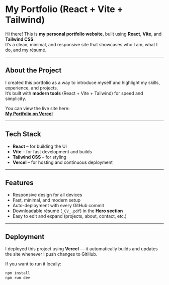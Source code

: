 # My Portfolio (React + Vite + Tailwind)

Hi there! 
This is **my personal portfolio website**, built using **React**, **Vite**, and **Tailwind CSS**.  
It’s a clean, minimal, and responsive site that showcases who I am, what I do, and my résumé.

---

## About the Project

I created this portfolio as a way to introduce myself and highlight my skills, experience, and projects.  
It’s built with **modern tools** (React + Vite + Tailwind) for speed and simplicity.  

You can view the live site here:  
**[My Portfolio on Vercel](https://myportfolio-gilt-iota.vercel.app/)**

---

## Tech Stack

- **React** – for building the UI  
- **Vite** – for fast development and builds  
- **Tailwind CSS** – for styling  
- **Vercel** – for hosting and continuous deployment  

---

## Features

- Responsive design for all devices  
- Fast, minimal, and modern setup  
- Auto-deployment with every GitHub commit  
- Downloadable résumé (`_CV_.pdf`) in the **Hero section**  
- Easy to edit and expand (projects, about, contact, etc.)

---

## Deployment

I deployed this project using **Vercel** — it automatically builds and updates the site whenever I push changes to GitHub.

If you want to run it locally:

```bash
npm install
npm run dev
